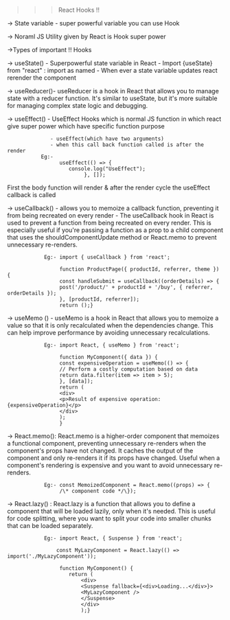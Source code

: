    >>>  React Hooks !!

-> State variable - super powerful variable you can use Hook 

-> Noraml JS Utility given by React is Hook super power 

->Types of  important !! Hooks 
     
   -> useState() - Superpowerful state variable in React
                 - Import {useState} from "react" : import as named 
                 - When ever a state variable updates react rerender the component

   -> useReducer()- 
                      useReducer is a hook in React that allows you to manage state with a reducer function.
                      It's similar to useState, but it's more suitable for managing complex state logic and debugging.
            
   -> useEffect() - UseEffect Hooks which is normal JS function in which react give super power
                       which have specific function purpose

                  - useEffect(which have two arguments)    
                  - when this call back function called is after the render 
               Eg:-  
                     useEffect(() => {
                        console.log("UseEffect");
                             }, []);
 First the body function will render & after the render cycle the useEffect callback is called  
     
 -> useCallback() - allows you to memoize a callback function, preventing it from being recreated on every render
                                          - The useCallback hook in React is used to prevent a function from being recreated on every render.
                         This is especially useful if you're passing a function as a prop to a child component that uses the shouldComponentUpdate method or React.memo to prevent unnecessary re-renders.

                Eg:- import { useCallback } from 'react';

                     function ProductPage({ productId, referrer, theme }) {
                     const handleSubmit = useCallback((orderDetails) => {
                     post('/product/' + productId + '/buy', { referrer, orderDetails });
                     }, [productId, referrer]);
                     return ();}         
     
   -> useMemo () - useMemo is a hook in React that allows you to memoize a value so that it is only recalculated when the  dependencies change.
                    This can help improve performance by avoiding unnecessary recalculations.        

                Eg:- import React, { useMemo } from 'react';

                     function MyComponent({ data }) {
                     const expensiveOperation = useMemo(() => {
                     // Perform a costly computation based on data
                     return data.filter(item => item > 5);
                     }, [data]);
                     return (
                     <div>
                     <p>Result of expensive operation: {expensiveOperation}</p>
                     </div>
                     );
                     }          
   -> React.memo():
                    React.memo is a higher-order component that memoizes a functional component, preventing unnecessary re-renders when the component's props have not changed.
                    It caches the output of the component and only re-renders it if its props have changed. 
                    Useful when a component's rendering is expensive and you want to avoid unnecessary re-renders.    
                
                Eg:- const MemoizedComponent = React.memo((props) => {
                     /\* component code */\});                

   -> React.lazy() :
                     React.lazy is a function that allows you to define a component that will be loaded lazily, only when it's  needed.
                     This is useful for code splitting, where you want to split your code into smaller chunks that can be loaded separately.

                Eg:- import React, { Suspense } from 'react';

                    const MyLazyComponent = React.lazy(() => import('./MyLazyComponent'));

                     function MyComponent() {
                        return (
                            <div>
                            <Suspense fallback={<div>Loading...</div>}>
                            <MyLazyComponent />
                            </Suspense>
                            </div>
                            );}     
